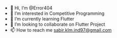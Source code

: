 - 👋 Hi, I’m @Error404
- 👀 I’m interested in Competitive Programming  
- 🌱 I’m currently learning Flutter
- 💞️ I’m looking to collaborate on Flutter Project
- 📫 How to reach me sabir.klm.ind97@gmail.com

<!---
kalam404/kalam404 is a ✨ special ✨ repository because its `README.md` (this file) appears on your GitHub profile.
You can click the Preview link to take a look at your changes.
--->
